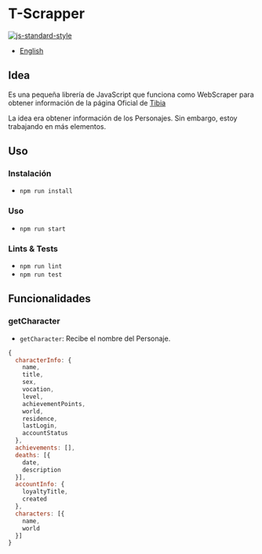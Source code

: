 # T-Scrapper
[![js-standard-style](https://img.shields.io/badge/code%20style-standard-brightgreen.svg)](http://standardjs.com)
- [English](./README.md)

## Idea
Es una pequeña librería de JavaScript que funciona como WebScraper para obtener información de la página Oficial de [Tibia](https://www.tibia.com/news/?subtopic=latestnews)

La idea era obtener información de los Personajes. Sin embargo, estoy trabajando en más elementos.

## Uso
### Instalación
- `npm run install`

### Uso
- `npm run start`

### Lints & Tests
- `npm run lint`
- `npm run test`

## Funcionalidades
### getCharacter
- `getCharacter`: Recibe el nombre del Personaje.
```js
{
  characterInfo: {
    name,
    title,
    sex,
    vocation,
    level,
    achievementPoints,
    world,
    residence,
    lastLogin,
    accountStatus
  },
  achievements: [],
  deaths: [{
    date,
    description
  }],
  accountInfo: {
    loyaltyTitle,
    created
  },
  characters: [{
    name,
    world
  }]
}
```
